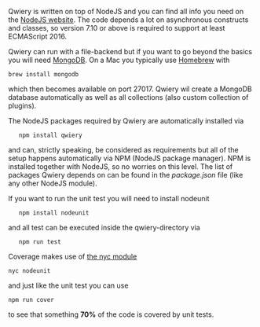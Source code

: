 Qwiery is written on top of NodeJS and you can find all info you need on the [NodeJS website](http://nodejs.org). The code depends a lot on asynchronous constructs and classes, so version 7.10 or above is required to support at least ECMAScript 2016.

Qwiery can run with a file-backend but if you want to go beyond the basics you will need [MongoDB](http://mongodb.com). On a Mac you typically use [Homebrew](https://brew.sh/) with 

    brew install mongodb
    
which then becomes available on port 27017. Qwiery wil create a MongoDB database automatically as well as all collections (also custom collection of plugins). 
   
The NodeJS packages required by Qwiery are automatically installed via 
   
       npm install qwiery
   
and can, strictly speaking, be considered as requirements but all of the setup happens automatically via NPM (NodeJS package manager). NPM is installed together with NodeJS, so no worries on this level. The list of packages Qwiery depends on can be found in the _package.json_ file (like any other NodeJS module).

If you want to run the unit test you will need to install nodeunit

       npm install nodeunit
       
and all test can be executed inside the qwiery-directory via 
       
       npm run test
       
Coverage makes use of [the nyc module](https://github.com/istanbuljs/nyc)    
   
    nyc nodeunit
    
and just like the unit test you can use
    
    npm run cover
    
to see that something **70%** of the code is covered by unit tests.    
   
   
